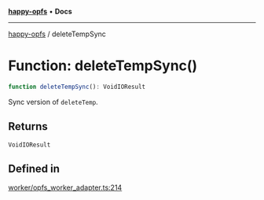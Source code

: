 [**happy-opfs**](../README.md) • **Docs**

***

[happy-opfs](../README.md) / deleteTempSync

# Function: deleteTempSync()

```ts
function deleteTempSync(): VoidIOResult
```

Sync version of `deleteTemp`.

## Returns

`VoidIOResult`

## Defined in

[worker/opfs\_worker\_adapter.ts:214](https://github.com/JiangJie/happy-opfs/blob/6e8cfb02baa55aecdbfe9b09b83e8895a321cf4e/src/worker/opfs_worker_adapter.ts#L214)
